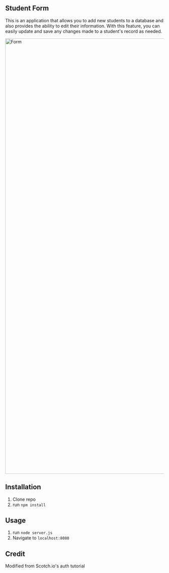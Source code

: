 ## Student Form

This is an application that allows you to add new students to a database and also provides the ability to edit their information. With this feature, you can easily update and save any changes made to a student's record as needed.






<img width="1379" alt="Form" src="https://user-images.githubusercontent.com/70113362/235975783-893f3838-2610-4339-8c7f-b3b048500025.png">


## Installation

1. Clone repo
2. run `npm install`

## Usage

1. run `node server.js`
2. Navigate to `localhost:8080`

## Credit

Modified from Scotch.io's auth tutorial
